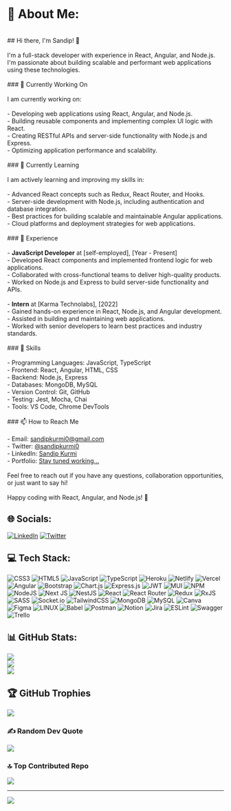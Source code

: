 # 💫 About Me:
<br>## Hi there, I'm Sandip! 👋<br><br>I'm a full-stack developer with experience in React, Angular, and Node.js. I'm passionate about building scalable and performant web applications using these technologies.<br><br>### 🔭 Currently Working On<br><br>I am currently working on:<br><br>- Developing web applications using React, Angular, and Node.js.<br>- Building reusable components and implementing complex UI logic with React.<br>- Creating RESTful APIs and server-side functionality with Node.js and Express.<br>- Optimizing application performance and scalability.<br><br>### 🌱 Currently Learning<br><br>I am actively learning and improving my skills in:<br><br>- Advanced React concepts such as Redux, React Router, and Hooks.<br>- Server-side development with Node.js, including authentication and database integration.<br>- Best practices for building scalable and maintainable Angular applications.<br>- Cloud platforms and deployment strategies for web applications.<br><br>### 💼 Experience<br><br>- **JavaScript Developer** at [self-employed], [Year - Present]<br>  - Developed React components and implemented frontend logic for web applications.<br>  - Collaborated with cross-functional teams to deliver high-quality products.<br>  - Worked on Node.js and Express to build server-side functionality and APIs.<br><br>- **Intern** at [Karma Technolabs], [2022]<br>  - Gained hands-on experience in React, Node.js, and Angular development.<br>  - Assisted in building and maintaining web applications.<br>  - Worked with senior developers to learn best practices and industry standards.<br><br>### 🚀 Skills<br><br>- Programming Languages: JavaScript, TypeScript<br>- Frontend: React, Angular, HTML, CSS<br>- Backend: Node.js, Express<br>- Databases: MongoDB, MySQL<br>- Version Control: Git, GitHub<br>- Testing: Jest, Mocha, Chai<br>- Tools: VS Code, Chrome DevTools<br><br>### 📫 How to Reach Me<br><br>- Email: [sandipkurmi0@gmail.com](mailto:sandipkurmi0@gmail.com)<br>- Twitter: [@sandipkurmi0](https://twitter.com/sandipkurmi0)<br>- LinkedIn: [Sandip Kurmi](https://www.linkedin.com/in/sandip-kurmi-1529a11a2/)<br>- Portfolio: [Stay tuned working...](#)<br><br>Feel free to reach out if you have any questions, collaboration opportunities, or just want to say hi!<br><br>Happy coding with React, Angular, and Node.js! 🚀


## 🌐 Socials:
[![LinkedIn](https://img.shields.io/badge/LinkedIn-%230077B5.svg?logo=linkedin&logoColor=white)](https://linkedin.com/in/https://www.linkedin.com/in/sandip-kurmi-1529a11a2/) [![Twitter](https://img.shields.io/badge/Twitter-%231DA1F2.svg?logo=Twitter&logoColor=white)](https://twitter.com/https://twitter.com/sandipkurmi0) 

## 💻 Tech Stack:
![CSS3](https://img.shields.io/badge/css3-%231572B6.svg?style=for-the-badge&logo=css3&logoColor=white) ![HTML5](https://img.shields.io/badge/html5-%23E34F26.svg?style=for-the-badge&logo=html5&logoColor=white) ![JavaScript](https://img.shields.io/badge/javascript-%23323330.svg?style=for-the-badge&logo=javascript&logoColor=%23F7DF1E) ![TypeScript](https://img.shields.io/badge/typescript-%23007ACC.svg?style=for-the-badge&logo=typescript&logoColor=white) ![Heroku](https://img.shields.io/badge/heroku-%23430098.svg?style=for-the-badge&logo=heroku&logoColor=white) ![Netlify](https://img.shields.io/badge/netlify-%23000000.svg?style=for-the-badge&logo=netlify&logoColor=#00C7B7) ![Vercel](https://img.shields.io/badge/vercel-%23000000.svg?style=for-the-badge&logo=vercel&logoColor=white) ![Angular](https://img.shields.io/badge/angular-%23DD0031.svg?style=for-the-badge&logo=angular&logoColor=white) ![Bootstrap](https://img.shields.io/badge/bootstrap-%23563D7C.svg?style=for-the-badge&logo=bootstrap&logoColor=white) ![Chart.js](https://img.shields.io/badge/chart.js-F5788D.svg?style=for-the-badge&logo=chart.js&logoColor=white) ![Express.js](https://img.shields.io/badge/express.js-%23404d59.svg?style=for-the-badge&logo=express&logoColor=%2361DAFB) ![JWT](https://img.shields.io/badge/JWT-black?style=for-the-badge&logo=JSON%20web%20tokens) ![MUI](https://img.shields.io/badge/MUI-%230081CB.svg?style=for-the-badge&logo=material-ui&logoColor=white) ![NPM](https://img.shields.io/badge/NPM-%23000000.svg?style=for-the-badge&logo=npm&logoColor=white) ![NodeJS](https://img.shields.io/badge/node.js-6DA55F?style=for-the-badge&logo=node.js&logoColor=white) ![Next JS](https://img.shields.io/badge/Next-black?style=for-the-badge&logo=next.js&logoColor=white) ![NestJS](https://img.shields.io/badge/nestjs-%23E0234E.svg?style=for-the-badge&logo=nestjs&logoColor=white) ![React](https://img.shields.io/badge/react-%2320232a.svg?style=for-the-badge&logo=react&logoColor=%2361DAFB) ![React Router](https://img.shields.io/badge/React_Router-CA4245?style=for-the-badge&logo=react-router&logoColor=white) ![Redux](https://img.shields.io/badge/redux-%23593d88.svg?style=for-the-badge&logo=redux&logoColor=white) ![RxJS](https://img.shields.io/badge/rxjs-%23B7178C.svg?style=for-the-badge&logo=reactivex&logoColor=white) ![SASS](https://img.shields.io/badge/SASS-hotpink.svg?style=for-the-badge&logo=SASS&logoColor=white) ![Socket.io](https://img.shields.io/badge/Socket.io-black?style=for-the-badge&logo=socket.io&badgeColor=010101) ![TailwindCSS](https://img.shields.io/badge/tailwindcss-%2338B2AC.svg?style=for-the-badge&logo=tailwind-css&logoColor=white) ![MongoDB](https://img.shields.io/badge/MongoDB-%234ea94b.svg?style=for-the-badge&logo=mongodb&logoColor=white) ![MySQL](https://img.shields.io/badge/mysql-%2300f.svg?style=for-the-badge&logo=mysql&logoColor=white) ![Canva](https://img.shields.io/badge/Canva-%2300C4CC.svg?style=for-the-badge&logo=Canva&logoColor=white) 	![Figma](https://img.shields.io/badge/figma-%23F24E1E.svg?style=for-the-badge&logo=figma&logoColor=white) ![LINUX](https://img.shields.io/badge/Linux-FCC624?style=for-the-badge&logo=linux&logoColor=black) ![Babel](https://img.shields.io/badge/Babel-F9DC3e?style=for-the-badge&logo=babel&logoColor=black) ![Postman](https://img.shields.io/badge/Postman-FF6C37?style=for-the-badge&logo=postman&logoColor=white) ![Notion](https://img.shields.io/badge/Notion-%23000000.svg?style=for-the-badge&logo=notion&logoColor=white) ![Jira](https://img.shields.io/badge/jira-%230A0FFF.svg?style=for-the-badge&logo=jira&logoColor=white) ![ESLint](https://img.shields.io/badge/ESLint-4B3263?style=for-the-badge&logo=eslint&logoColor=white) ![Swagger](https://img.shields.io/badge/-Swagger-%23Clojure?style=for-the-badge&logo=swagger&logoColor=white) ![Trello](https://img.shields.io/badge/Trello-%23026AA7.svg?style=for-the-badge&logo=Trello&logoColor=white)
## 📊 GitHub Stats:
![](https://github-readme-stats.vercel.app/api?username=SandipKurmi&theme=dark&hide_border=false&include_all_commits=true&count_private=true)<br/>
![](https://github-readme-streak-stats.herokuapp.com/?user=SandipKurmi&theme=dark&hide_border=false)<br/>
![](https://github-readme-stats.vercel.app/api/top-langs/?username=SandipKurmi&theme=dark&hide_border=false&include_all_commits=true&count_private=true&layout=compact)

## 🏆 GitHub Trophies
![](https://github-profile-trophy.vercel.app/?username=SandipKurmi&theme=radical&no-frame=false&no-bg=false&margin-w=4)

### ✍️ Random Dev Quote
![](https://quotes-github-readme.vercel.app/api?type=horizontal&theme=radical)

### 🔝 Top Contributed Repo
![](https://github-contributor-stats.vercel.app/api?username=SandipKurmi&limit=5&theme=dark&combine_all_yearly_contributions=true)

---
[![](https://visitcount.itsvg.in/api?id=SandipKurmi&icon=0&color=0)](https://visitcount.itsvg.in)

<!-- Proudly created with GPRM ( https://gprm.itsvg.in ) -->
